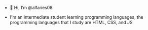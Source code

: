 - 👋 Hi, I’m @alfaries08

- I'm an intermediate student learning programming languages, the programming languages ​​that I study are HTML, CSS, and JS
